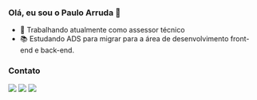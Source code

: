 ### Olá, eu sou o Paulo Arruda 👋

- 🔭 Trabalhando atualmente como assessor técnico
- 📚 Estudando ADS para migrar para a área de desenvolvimento front-end e back-end.


### Contato
<div> 
    <a href="https://www.linkedin.com/in/paulocesararruda/" target="_blank"><img src="https://img.shields.io/badge/-LinkedIn-%230077B5?style=for-the-badge&logo=linkedin&logoColor=white" target="_blank"></a>
    <a href = "mailto:pauloarruda.junio@gmail.com"><img src="https://img.shields.io/badge/-Gmail-%23333?style=for-the-badge&logo=gmail&logoColor=white" target="_blank"></a>
    <a href="https://instagram.com/pauloc.arruda" target="_blank"><img src="https://img.shields.io/badge/-Instagram-%23E4405F?style=for-the-badge&logo=instagram&logoColor=white"            target="_blank"></a>
    
  
  <!--##
  ![Snake animation](https://github.com/PauloCArruda/PauloCArruda/blob/output/github-contribution-grid-snake.svg)   -->
</div>
